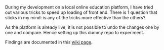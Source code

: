 During my development on a local online education platform, I have tried out various tricks to speed up loading of front end. There is 1 question that sticks in my mind: is any of the tricks more effective than the others?

As the platform is already live, it is not possible to undo the changes one by one and compare. Hence setting up this dummy repo to experiment.

Findings are documented in this [wiki page](/wiki/Front-end-optimisation-tricks-retrospective).
